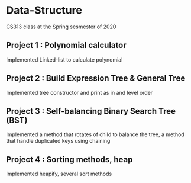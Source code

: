# Data-Structure
CS313 class at the Spring sesmester of 2020

## Project 1 : Polynomial calculator

Implemented Linked-list to calculate polynomial 

## Project 2 : Build Expression Tree & General Tree

Implemented tree constructor and print as in and level order

## Project 3 : Self-balancing Binary Search Tree (BST)

Implemented a method that rotates of child to balance the tree, a method that handle duplicated keys using chaining

## Project 4 : Sorting methods, heap

Implemented heapify, several sort methods
